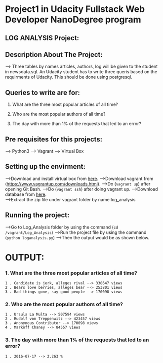 # Project1 in Udacity Fullstack Web Developer NanoDegree program

## LOG ANALYSIS Project:

## Description About The Project:
 --> Three tables by names articles, authors, log will be given to the student in newsdata.sql. An Udacity student has to write three queris based on the requirments of Udacity. This should be done using postgresql.

## Queries to write are for:

1. What are the three most popular articles of all time?

2. Who are the most popular authors of all time?

3. The day with more than 1% of the requests that led to an error?


## Pre requisites for this projects:
 --> Python3
 --> Vagrant
 --> Virtual Box

## Setting up the envirment:
 -->Download and install virtual box from [here](https://www.virtualbox.org).
 -->Download vagrant from (https://www.vagrantup.com/downloads.html).
 -->Do (`vagrant up`) after opening Git Bash.
 -->Do (`vagrant ssh`) after doing vagrant up.
 -->Download database from [here](https://d17h27t6h515a5.cloudfront.net/topher/2016/August/57b5f748_newsdata/newsdata.zip).                        
 -->Extract the zip file under vagrant folder by name log_analysis

## Running the project:
 -->Go to Log_Analysis folder by using the command (`cd /vagrant/Log_Analysis`)
 -->Run the project file by using the command (`python loganalysis.py`)
 -->Then the output would be as shown below.


# OUTPUT:

### 1. What are the three most popular articles of all time?
    1 . Candidate is jerk, alleges rival --> 338647 views
    2 . Bears love berries, alleges bear --> 253801 views
    3 . Bad things gone, say good people --> 170098 views

### 2. Who are the most popular authors of all time?
    1 . Ursula La Multa --> 507594 views
    2 . Rudolf von Treppenwitz --> 423457 views
    3 . Anonymous Contributor --> 170098 views
    4 . Markoff Chaney --> 84557 views

### 3. The day with more than 1% of the requests that led to an error?
    1 . 2016-07-17 --> 2.263 %
